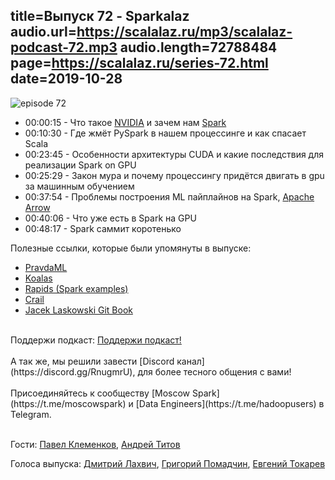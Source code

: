 title=Выпуск 72 - Sparkalaz 
audio.url=https://scalalaz.ru/mp3/scalalaz-podcast-72.mp3
audio.length=72788484
page=https://scalalaz.ru/series-72.html
date=2019-10-28
----
![episode 72](https://scalalaz.ru/img/episode72.jpg)

* 00:00:15 - Что такое [NVIDIA](https://www.nvidia.com/) и зачем нам [Spark](https://spark.apache.org/)
* 00:10:30 - Где жмёт PySpark в нашем процессинге и как спасает Scala
* 00:23:45 - Особенности архитектуры CUDA и какие последствия для реализации Spark on GPU
* 00:25:29 - Закон мура и почему процессингу придётся двигать в gpu за машинным обучением
* 00:37:54 - Проблемы построения ML пайплайнов на Spark, [Apache Arrow](https://arrow.apache.org/)
* 00:40:06 - Что уже есть в Spark на GPU
* 00:48:17 - Spark саммит коротенько

Полезные ссылки, которые были упомянуты в выпуске:

* [PravdaML](https://github.com/odnoklassniki/pravda-ml)
* [Koalas](https://github.com/databricks/koalas/)
* [Rapids (Spark examples)](https://github.com/rapidsai/spark-examples/)
* [Crail](https://crail.incubator.apache.org/)
* [Jacek Laskowski Git Book](https://legacy.gitbook.com/@jaceklaskowski)

<br/>
Поддержи подкаст:
<a href="https://www.patreon.com/bePatron?u=8074802" data-patreon-widget-type="become-patron-button">Поддержи подкаст!</a><script async src="https://c6.patreon.com/becomePatronButton.bundle.js"></script>
<br/>

<br/>
А так же, мы решили завести [Discord канал](https://discord.gg/RnugmrU), для более тесного общения с вами! 
<br/>

<br/>
Присоединяйтесь к сообществу [Moscow Spark](https://t.me/moscowspark) и [Data Engineers](https://t.me/hadoopusers) в Telegram.
<br/>
<br/>

Гости:
[Павел Клеменков](https://www.linkedin.com/in/pavel-klemenkov-7a88a956/),
[Андрей Титов](https://www.linkedin.com/in/t3nq/)

Голоса выпуска:
[Дмитрий Лахвич](https://github.com/ReiReiRei),
[Григорий Помадчин](https://github.com/pomadchin),
[Евгений Токарев](https://twitter.com/strobegen)
